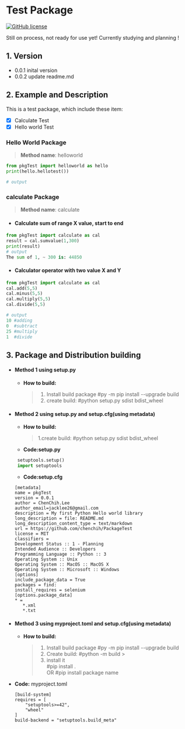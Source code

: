 # Test Package 

[![GitHub license](https://img.shields.io/github/license/chenchih/PackageTest)](https://github.com/chenchih/PackageTest/blob/main/LICENSE)


Still on process, not ready for use yet! Currently studying and planning !



## 1. Version

- 0.0.1 inital version
- 0.0.2 update readme.md

## 2. Example and Description
This is a test package, which include these item:
- [x] Calculate Test
- [x] Hello world Test

### Hello World Package
> **Method name**: helloworld

```python
from pkgTest import helloworld as hello
print(hello.hellotest())

# output

```

### calculate Package
> **Method name**: calculate

- #### Calculate  sum of range X value, start to end 

```python
from pkgTest import calculate as cal
result = cal.sumvalue(1,300)
print(result) 
# output
The sum of 1, ~ 300 is: 44850 
```

- ####  Calculator operator with  two value X and Y 
```python
from pkgTest import calculate as cal
cal.add(5,5)
cal.minus(5,5)
cal.multiply(5,5)
cal.divide(5,5)

# output
10 #adding
0  #subtract
25 #multiply
1  #divide
```



## 3. Package and Distribution building 

- #### Method 1 using setup.py

  - **How to build:** 
    
    > 1. Install build package #py -m pip install --upgrade build     
    > 2. create build: #python setup.py sdist bdist_wheel


- #### Method 2 using setup.py and setup.cfg(using metadata)

    - **How to build:**     
      
      > 1.create build: #python setup.py sdist bdist_wheel
      
    - **Code:setup.py**      
    ```python
     setuptools.setup()          
     import setuptools
     ```
     
     - **Code:setup.cfg**             
     ```
    [metadata]
    name = pkgTest
    version = 0.0.1
    author = ChenChih.Lee
    author_email=jacklee26@gmail.com
    description = My first Python Hello world library
    long_description = file: README.md
    long_description_content_type = text/markdown
    url = https://github.com/chenchih/PackageTest
    license = MIT
    classifiers = 
    Development Status :: 1 - Planning
    Intended Audience :: Developers
    Programming Language :: Python :: 3
    Operating System :: Unix
    Operating System :: MacOS :: MacOS X
    Operating System :: Microsoft :: Windows
    [options]
    include_package_data = True
    packages = find:
    install_requires = selenium
    [options.package_data]
    * =
        *.xml
        *.txt
   ```

- #### Method 3 using myproject.toml and setup.cfg(using metadata)

  - **How to build:**
    
     > 1. Install build package #py -m pip install --upgrade build     
     > 2. Create build: #python -m build     >
     > 3. install it           
     >    #pip install .    
     >    OR 
     >    #pip install package name

-  **Code:** myproject.toml

    ```
    [build-system]
    requires = [
        "setuptools>=42",
        "wheel"
    ]
    build-backend = "setuptools.build_meta"
    ```
